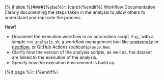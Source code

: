 {% if slide %}####{%else%}:::{card}{%endif%} Workflow Documentation
Clearly documenting the steps taken in the analysis to allow others to understand and replicate the process.

**How?**

- Document the execution workflow in an automation script. E.g., with a simple `run_analysis.sh`, a workflow management tool like [_snakemake_](https://snakemake.readthedocs.io/en/stable/) or [_nextflow_](https://www.nextflow.io/), or GitHub Actions {octicon}`play;0.8em`.
- Clarify how the version of the analysis scripts, as well as, the dataset are linked to the execution of the analysis.
- Specify how the execution environment is build up.

{%if page %}:::{%endif%}
